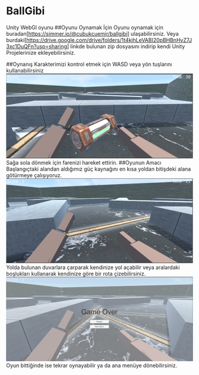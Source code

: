 # BallGibi
Unity WebGl oyunu
##Oyunu Oynamak İçin
Oyunu oynamak için buradan[https://simmer.io/@cubukcuemir/ballgibi] ulaşabilirsiniz.
Veya burdaki[https://drive.google.com/drive/folders/1t4kjhLeVABI20pBHBnHvZ7J3xc1DuQFn?usp=sharing] linkde bulunan zip dosyasını indirip kendi Unity Projelerinize ekleyebilirsiniz.


##Oynanış
Karakterimizi kontrol etmek için WASD veya yön tuşlarını kullanabilirsiniz
![alt text](https://github.com/emircubukcu/BallGibi/blob/main/Oyun%C4%B0%C3%A7i/inGame.PNG)
Sağa sola dönmek için farenizi hareket ettirin.
##Oyunun Amacı
Başlangıçtaki alandan aldığımız güç kaynağını en kısa yoldan bitişdeki alana götürmeye çalışıyoruz.
![alt text](https://github.com/emircubukcu/BallGibi/blob/main/Oyun%C4%B0%C3%A7i/inGame2.PNG)
Yolda bulunan duvarlara çarparak kendinize yol açabilir veya aralardaki boşlukları kullanarak kendinize göre bir rota çizebilirsiniz.
![alt text](https://github.com/emircubukcu/BallGibi/blob/main/Oyun%C4%B0%C3%A7i/postGame2.PNG)
Oyun bittiğinde ise tekrar oynayabilir ya da ana menüye dönebilirsiniz.
